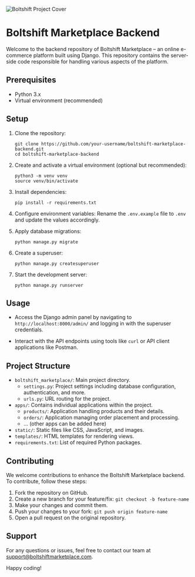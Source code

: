 ![Boltshift Project Cover](https://paulmbingu.imgix.net/Github%20Back-end%20Codebase%20File%20Cover.png?fit=max&w=1344&h=668&dpr=2&q=50&auto=format%2Ccompress)

# Boltshift Marketplace Backend

Welcome to the backend repository of Boltshift Marketplace – an online e-commerce platform built using Django. This repository contains the server-side code responsible for handling various aspects of the platform.

## Prerequisites

- Python 3.x
- Virtual environment (recommended)

## Setup

1. Clone the repository:
   ```
   git clone https://github.com/your-username/boltshift-marketplace-backend.git
   cd boltshift-marketplace-backend
   ```

2. Create and activate a virtual environment (optional but recommended):
   ```
   python3 -m venv venv
   source venv/bin/activate
   ```

3. Install dependencies:
   ```
   pip install -r requirements.txt
   ```

4. Configure environment variables:
   Rename the `.env.example` file to `.env` and update the values accordingly.

5. Apply database migrations:
   ```
   python manage.py migrate
   ```

6. Create a superuser:
   ```
   python manage.py createsuperuser
   ```

7. Start the development server:
   ```
   python manage.py runserver
   ```

## Usage

- Access the Django admin panel by navigating to `http://localhost:8000/admin/` and logging in with the superuser credentials.

- Interact with the API endpoints using tools like `curl` or API client applications like Postman.

## Project Structure

- `boltshift_marketplace/`: Main project directory.
  - `settings.py`: Project settings including database configuration, authentication, and more.
  - `urls.py`: URL routing for the project.
- `apps/`: Contains individual applications within the project.
  - `products/`: Application handling products and their details.
  - `orders/`: Application managing order placement and processing.
  - ... (other apps can be added here)
- `static/`: Static files like CSS, JavaScript, and images.
- `templates/`: HTML templates for rendering views.
- `requirements.txt`: List of required Python packages.

## Contributing

We welcome contributions to enhance the Boltshift Marketplace backend. To contribute, follow these steps:

1. Fork the repository on GitHub.
2. Create a new branch for your feature/fix: `git checkout -b feature-name`
3. Make your changes and commit them.
4. Push your changes to your fork: `git push origin feature-name`
5. Open a pull request on the original repository.

## Support

For any questions or issues, feel free to contact our team at support@boltshiftmarketplace.com.

Happy coding!
